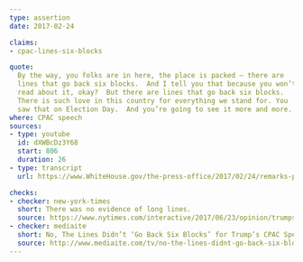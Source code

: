 ```yaml
---
type: assertion
date: 2017-02-24

claims:
- cpac-lines-six-blocks

quote:
  By the way, you folks are in here, the place is packed — there are
  lines that go back six blocks.  And I tell you that because you won’t
  read about it, okay?  But there are lines that go back six blocks.
  There is such love in this country for everything we stand for. You
  saw that on Election Day.  And you’re going to see it more and more.
where: CPAC speech
sources:
- type: youtube
  id: dXWBcDz3Y68
  start: 806
  duration: 26
- type: transcript
  url: https://www.WhiteHouse.gov/the-press-office/2017/02/24/remarks-president-trump-conservative-political-action-conference

checks:
- checker: new-york-times
  short: There was no evidence of long lines.
  source: https://www.nytimes.com/interactive/2017/06/23/opinion/trumps-lies.html
- checker: mediaite
  short: No, The Lines Didn’t ‘Go Back Six Blocks’ for Trump’s CPAC Speech
  source: http://www.mediaite.com/tv/no-the-lines-didnt-go-back-six-blocks-for-trumps-cpac-speech/
---
```

